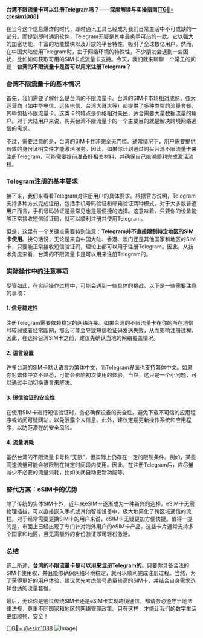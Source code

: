 **台湾不限流量卡可以注册Telegram吗？——深度解读与实操指南[[TG💪+ @esim1088](https://t.me/s/esim1088)]**

在当今这个信息爆炸的时代，即时通讯工具已经成为我们日常生活中不可或缺的一部分。而提到即时通讯软件，Telegram无疑是其中最炙手可热的一款。它以强大的加密功能、丰富的功能模块以及开放的平台特性，吸引了全球数亿用户。然而，在中国大陆使用Telegram时，由于网络环境的特殊性，不少朋友会遇到一些困扰，比如如何获取可用的SIM卡或流量卡支持。今天，我们就来聊聊一个常见的问题：**台湾的不限流量卡是否可以用来注册Telegram？**

### 台湾不限流量卡的基本情况

首先，我们需要了解什么是台湾的不限流量卡。台湾的SIM卡市场相对成熟，各大运营商（如中华电信、远传电信、台湾大哥大等）都提供了多种类型的流量套餐，其中包括不限流量卡。这类卡的特点是价格相对亲民，适合需要大量数据流量的用户。对于大陆用户来说，购买台湾不限流量卡的一个主要目的就是解决跨境网络通信的需求。

不过，需要注意的是，台湾的SIM卡并非完全无门槛。通常情况下，用户需要提供有效的身份证明文件才能激活服务。因此，如果你计划通过购买台湾不限流量卡来注册Telegram，可能需要提前准备好相关材料，并确保自己能够顺利完成激活流程。

### Telegram注册的基本要求

接下来，我们来看看Telegram对注册用户的具体要求。根据官方说明，Telegram支持多种方式完成注册，包括手机号码验证和邮箱验证两种模式。对于大多数普通用户而言，手机号码验证是最常见也是最便捷的选择。这意味着，只要你的设备能够正常接收短信验证码，就可以顺利注册并使用Telegram。

但是，这里有一个关键点需要特别注意：**Telegram并不直接限制特定地区的SIM卡使用**。换句话说，无论是来自中国大陆、香港、澳门还是其他国家和地区的SIM卡，只要能正常接收短信验证码，理论上都可以用于注册Telegram。因此，从技术角度来看，台湾的不限流量卡是可以用来注册Telegram的。

### 实际操作中的注意事项

尽管如此，在实际操作过程中，可能会遇到一些具体的挑战。以下是一些需要注意的事项：

#### 1. **信号稳定性**
   注册Telegram需要依赖稳定的网络连接。如果台湾的不限流量卡在你的所在地信号较弱或者经常断网，那么可能会导致短信验证码发送失败，从而影响注册过程。因此，在选择台湾SIM卡之前，建议先确认当地的网络覆盖情况。

#### 2. **语言设置**
   许多台湾的SIM卡默认语言为繁体中文，而Telegram界面也支持繁体中文。如果你对繁体中文不熟悉，可能会影响初次使用的体验。当然，这只是一个小问题，可以通过手动切换语言来解决。

#### 3. **短信验证的安全性**
   在使用SIM卡进行短信验证时，务必确保设备的安全性。避免下载不可信的应用程序或访问可疑网站，以免泄露个人信息。此外，建议定期更新操作系统和应用程序，以防范潜在的安全风险。

#### 4. **流量消耗**
   虽然台湾的不限流量卡号称“无限”，但实际上仍存在一定的限制条件。例如，某些高速流量可能会被限制在特定时间段内使用。因此，在注册Telegram后，应尽量减少不必要的流量消耗，比如关闭自动更新功能等。

### 替代方案：eSIM卡的优势

除了传统的实体SIM卡外，近年来eSIM卡逐渐成为一种新兴的选择。eSIM卡无需物理插拔，可以直接嵌入手机或其他智能设备中，极大地简化了跨区域通信的流程。对于经常需要更换SIM卡的用户来说，eSIM卡无疑更加方便快捷。值得一提的是，市面上已经出现了专门针对海外用户的eSIM卡产品，这些卡片通常支持多个国家和地区，且无需额外的身份验证即可轻松激活。

### 总结

综上所述，**台湾的不限流量卡是可以用来注册Telegram的**。只要你具备合法的SIM卡使用权，并且能够确保网络环境稳定，就可以顺利完成注册过程。当然，为了获得更好的用户体验，建议优先考虑信号质量较高的SIM卡，并结合自身需求选择合适的流量套餐。

最后，无论你是通过传统SIM卡还是eSIM卡实现跨境通信，都请务必遵守当地法律法规，尊重不同国家和地区的网络管理政策。只有这样，才能让我们的数字生活更加顺畅、安全！

[[TG💪+ @esim1088](https://t.me/s/esim1088) ![Image](https://i.postimg.cc/4NQfJmqS/Snipaste-2025-05-13-00-14-12.png)]